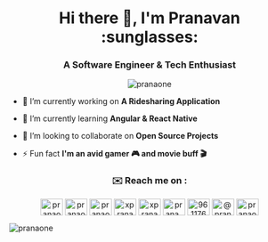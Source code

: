 
<h1 align="center">Hi there 👋, I'm Pranavan :sunglasses: </h1>
<h3 align="center">A Software Engineer & Tech Enthusiast</h3>

<p align="center"> <img src="https://komarev.com/ghpvc/?username=pranaone&label=Profile%20views&color=0e75b6&style=flat" alt="pranaone" /> </p>

- 🚧 I’m currently working on **A Ridesharing Application**

- 📖 I’m currently learning **Angular & React Native**

- 👯 I’m looking to collaborate on **Open Source Projects**

- ⚡ Fun fact **I'm an avid gamer 🎮 and movie buff 🎬**

<h3 align="center"> ✉️ Reach me on :</h3>
<p align="center">
<a href="mailto:pranaxone@gmail.com" target="blank"><img align="center" src="https://cdn.jsdelivr.net/npm/simple-icons@v3/icons/gmail.svg" alt="pranaone" height="30" width="40" /></a>
<a href="https://linkedin.com/in/pranaone" target="blank"><img align="center" src="https://cdn.jsdelivr.net/npm/simple-icons@3.0.1/icons/linkedin.svg" alt="pranaone" height="30" width="40" /></a>
<a href="https://twitter.com/pranaone" target="blank"><img align="center" src="https://cdn.jsdelivr.net/npm/simple-icons@3.0.1/icons/twitter.svg" alt="pranaone" height="30" width="40" /></a>
<a href="https://fb.com/xpranaone" target="blank"><img align="center" src="https://cdn.jsdelivr.net/npm/simple-icons@3.0.1/icons/facebook.svg" alt="xpranaone" height="30" width="40" /></a>
<a href="https://www.messenger.com/t/xpranaone" target="blank"><img align="center" src="https://cdn.jsdelivr.net/npm/simple-icons@3.0.1/icons/messenger.svg" alt="xpranaone" height="30" width="40" /></a>
<a href="https://instagram.com/prana_one" target="blank"><img align="center" src="https://cdn.jsdelivr.net/npm/simple-icons@3.0.1/icons/instagram.svg" alt="prana_one" height="30" width="40" /></a>
<a href="https://stackoverflow.com/users/9611766" target="blank"><img align="center" src="https://cdn.jsdelivr.net/npm/simple-icons@3.0.1/icons/stackoverflow.svg" alt="9611766" height="30" width="40" /></a>
<a href="https://medium.com/@pranaxone" target="blank"><img align="center" src="https://cdn.jsdelivr.net/npm/simple-icons@3.0.1/icons/medium.svg" alt="@pranaxone" height="30" width="40" /></a>
<a href="https://dev.to/pranaone" target="blank"><img align="center" src="https://cdn.jsdelivr.net/npm/simple-icons@3.0.1/icons/dev-dot-to.svg" alt="pranaone" height="30" width="40" /></a>
</p>

<img align="center" src="https://github-readme-stats.vercel.app/api/top-langs?username=pranaone&show_icons=true&locale=en&layout=compact" alt="pranaone" />   
